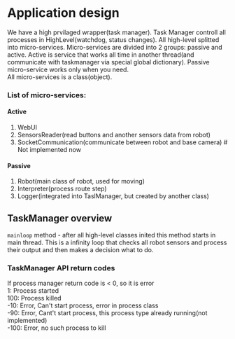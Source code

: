 # Application design
We have a high prvilaged wrapper(task manager). Task Manager controll all processes in HighLevel(watchdog, status changes). All high-level splitted into micro-services.
Micro-services are divided into 2 groups: passive and active. Active is service that works all time in another thread(and communicate with taskmanager via special global dictionary). Passive micro-service works only when you need. </br>
All micro-services is a class(object). </br>
### List of micro-services: 
#### Active
1. WebUI
2. SensorsReader(read buttons and another sensors data from robot)
3. SocketCommunication(communicate between robot and base camera) # Not implemented now
#### Passive
1. Robot(main class of robot, used for moving)
2. Interpreter(process route step)
3. Logger(integrated into TaslManager, but created by another class)

## TaskManager overview
`mainloop` method - after all high-level classes inited this method starts in main thread. This is a infinity loop that checks all robot sensors and process their output and then makes a decision what to do.

### TaskManager API return codes
If process manager return code is < 0, so it is error </br>
1: Process started </br>
100: Process killed </br>
-10: Error, Can't start process, error in process class</br>
-90: Error, Cant't start process, this process type already running(not implemented)</br>
-100: Error, no such process to kill
